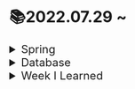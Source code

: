 # 📚2022.07.29 ~

<details>
<summary style="font-size: 20px"> Spring </summary>
<div markdown="1">

 + [Spring Security란?](/Spring/spring-security.md)

</div>
</details>
<details>
<summary style="font-size: 20px"> Database </summary>
<div markdown="1">

 + [ERD, 어떻게 설계하는 걸까?](/Database/ERD.md)

</div>
</details>
</details>
<details>
<summary style="font-size: 20px"> Week I Learned </summary>
<div markdown="1">

 + [20220731, WIL](/WIL/20220731.md)
 + [20220815, WIL](/WIL/20220815.md)

</div>
</details>

